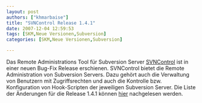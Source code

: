 ```yaml
---
layout: post
authors: ["khmarbaise"]
title: "SVNControl Release 1.4.1"
date: 2007-12-04 12:59:53
tags: [SKM,Neue Versionen,Subversion]
categories: [SKM,Neue Versionen,Subversion]

---
```

Das Remote Administrations Tool für Subversion Server <a href="http://svncontrol.tigris.org"  title="SVNControl">SVNControl</a> ist in einer neuen Bug-Fix Release erschienen. SVNControl bietet die Remote Administration von Subversion Servers. Dazu gehört auch die Verwaltung von Benutzern mit Zugriffsrechten und auch die Kontrolle bzw. Konfiguration von Hook-Scripten der jeweiligen Subversion Server. Die Liste der Änderungen für die Release 1.4.1 können <a href="http://www.sse.uni-hildesheim.de/SVNControl/1.4.1/README.txt"  title="ChangeLog">hier</a> nachgelesen werden.
